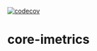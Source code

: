 [![codecov](https://codecov.io/gh/heeus/core-imetrics/branch/main/graph/badge.svg?token=yP2Kg4T4Tt)](https://codecov.io/gh/heeus/core-imetrics)

# core-imetrics

